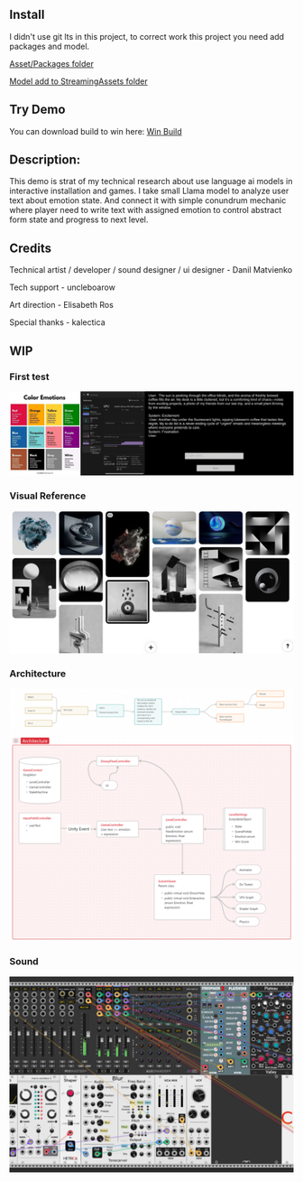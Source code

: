 ## Install
I didn't use git lts in this project, to correct work this project you need add  packages and model. 

[Asset/Packages folder](https://drive.google.com/file/d/1ie226STB-zQ6XNUy4IamD-8kJ1I0hnPf/view?usp=drive_link)

[Model add to StreamingAssets  folder](https://drive.google.com/file/d/1YmELDPlNX9xzJ8OP7RfeYoEhFlM6XEIm/view?usp=drive_link)

## Try Demo
You can download build to win here:
[Win Build](https://drive.google.com/drive/folders/10puReNa_qN-AO95LjGRD8pjBFIs_SsGd?usp=drive_link)


## Description:
This demo is strat of my technical research about use language ai models in interactive installation and games. 
I take small Llama model to analyze user text about emotion state.
And connect it with simple conundrum mechanic where player need to write text with assigned emotion to control abstract form state and progress to next level. 


## Credits
Technical artist / developer / sound designer / ui designer - Danil Matvienko 

Tech support - uncleboarow 

Art direction - Elisabeth Ros

Special thanks - kalectica



## WIP
### First test 
![firs_test](https://github.com/JanClopVandal/EmotionLlama/blob/main/Assets/ToReadMe/Group%20994772.png)

### Visual Reference 
![visual](https://github.com/JanClopVandal/EmotionLlama/blob/main/Assets/ToReadMe/image%20731.png)

### Architecture
![arch](https://github.com/JanClopVandal/EmotionLlama/blob/main/Assets/ToReadMe/Group%20994773.png)

### Sound
![Sound](https://github.com/JanClopVandal/EmotionLlama/blob/main/Assets/ToReadMe/image%20733.png)
